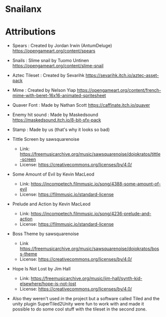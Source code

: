# Snailanx


# Attributions

* Spears : Created by Jordan Irwin (AntumDeluge) https://opengameart.org/content/spears
* Snails : Slime snail by Tuomo Untinen https://opengameart.org/content/slime-snail 
* Aztec Tileset : Created by Sevarihk https://sevarihk.itch.io/aztec-asset-pack
* Mime : Created by Nelson Yiap https://opengameart.org/content/french-mime-with-beret-16x16-animated-spritesheet
* Quaver Font : Made by Nathan Scott https://caffinate.itch.io/quaver
* Enemy hit sound : Made by Maskedsound https://maskedsound.itch.io/8-bit-sfx-pack
* Stamp : Made by us (that's why it looks so bad)

* Tittle Screen by sawsquarenoise
    * Link: https://freemusicarchive.org/music/sawsquarenoise/dojokratos/tittle-screen
    * License: https://creativecommons.org/licenses/by/4.0/
* Some Amount of Evil by Kevin MacLeod
    * Link: https://incompetech.filmmusic.io/song/4388-some-amount-of-evil
    * License: https://filmmusic.io/standard-license
* Prelude and Action by Kevin MacLeod
    * Link: https://incompetech.filmmusic.io/song/4236-prelude-and-action
    * License: https://filmmusic.io/standard-license
* Boss Theme by sawsquarenoise
    * Link https://freemusicarchive.org/music/sawsquarenoise/dojokratos/boss-theme
    * License: https://creativecommons.org/licenses/by/4.0/
* Hope Is Not Lost by Jim Hall
    * Link: https://freemusicarchive.org/music/jim-hall/synth-kid-elsewhere/hope-is-not-lost
    * License: https://creativecommons.org/licenses/by/4.0/

* Also they weren't used *in* the project but a software called Tiled and the unity plugin SuperTiled2Unity were fun to work with and made it possible to do some cool stuff with the tileset in the second zone.